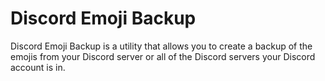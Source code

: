 # Discord Emoji Backup
 Discord Emoji Backup is a utility that allows you to create a backup of the emojis from your Discord server or all of the Discord servers your Discord account is in. 

